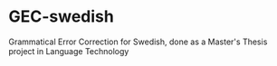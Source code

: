 # GEC-swedish
Grammatical Error Correction for Swedish, done as a Master's Thesis project in Language Technology
